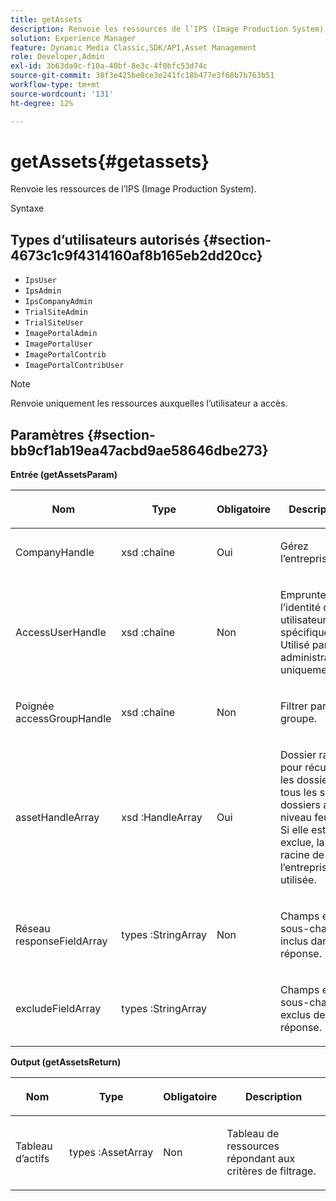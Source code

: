 ```yaml
---
title: getAssets
description: Renvoie les ressources de l’IPS (Image Production System).
solution: Experience Manager
feature: Dynamic Media Classic,SDK/API,Asset Management
role: Developer,Admin
exl-id: 3b63da9c-f10a-40bf-8e3c-4f0bfc53d74c
source-git-commit: 38f3e425be0ce3e241fc18b477e3f68b7b763b51
workflow-type: tm+mt
source-wordcount: '131'
ht-degree: 12%

---
```


# getAssets{#getassets}

Renvoie les ressources de l’IPS (Image Production System).

Syntaxe

## Types d’utilisateurs autorisés {#section-4673c1c9f4314160af8b165eb2dd20cc}

* `IpsUser`
* `IpsAdmin`
* `IpsCompanyAdmin`
* `TrialSiteAdmin`
* `TrialSiteUser`
* `ImagePortalAdmin`
* `ImagePortalUser`
* `ImagePortalContrib`
* `ImagePortalContribUser`

>[!NOTE]
>
>Renvoie uniquement les ressources auxquelles l’utilisateur a accès.

## Paramètres {#section-bb9cf1ab19ea47acbd9ae58646dbe273}

**Entrée (getAssetsParam)**

<table id="table_15CDEFC7F836411C80AA122E3A701C77"> 
 <thead> 
  <tr> 
   <th colname="col1" class="entry"> <p>Nom </p> </th> 
   <th colname="col2" class="entry"> <p>Type </p> </th> 
   <th colname="col3" class="entry"> <p>Obligatoire </p> </th> 
   <th colname="col4" class="entry"> <p>Description </p> </th> 
  </tr> 
 </thead>
 <tbody> 
  <tr> 
   <td colname="col1"> <p><span class="codeph"><span class="varname"> CompanyHandle</span> </span> </p> </td> 
   <td colname="col2"> <p><span class="codeph"> xsd :chaîne</span> </p> </td> 
   <td colname="col3"> <p>Oui </p> </td> 
   <td colname="col4"> <p>Gérez l’entreprise. </p> </td> 
  </tr> 
  <tr> 
   <td colname="col1"> <p><span class="codeph"><span class="varname"> AccessUserHandle</span> </span> </p> </td> 
   <td colname="col2"> <p><span class="codeph"> xsd :chaîne</span> </p> </td> 
   <td colname="col3"> <p>Non </p> </td> 
   <td colname="col4"> <p>Empruntez l’identité d’un utilisateur spécifique. Utilisé par des administrateurs uniquement. </p> </td> 
  </tr> 
  <tr> 
   <td colname="col1"> <p><span class="codeph"><span class="varname"> Poignée accessGroupHandle</span> </span> </p> </td> 
   <td colname="col2"> <p><span class="codeph"> xsd :chaîne</span> </p> </td> 
   <td colname="col3"> <p>Non </p> </td> 
   <td colname="col4"> <p>Filtrer par groupe. </p> </td> 
  </tr> 
  <tr> 
   <td colname="col1"> <p><span class="codeph"><span class="varname"> assetHandleArray</span> </span> </p> </td> 
   <td colname="col2"> <p><span class="codeph"> xsd :HandleArray</span> </p> </td> 
   <td colname="col3"> <p>Oui </p> </td> 
   <td colname="col4"> <p>Dossier racine pour récupérer les dossiers et tous les sous-dossiers au niveau feuille. Si elle est exclue, la racine de l’entreprise est utilisée. </p> </td> 
  </tr> 
  <tr> 
   <td colname="col1"> <p><span class="codeph"><span class="varname"> Réseau responseFieldArray</span> </span> </p> </td> 
   <td colname="col2"> <p><span class="codeph"> types :StringArray</span> </p> </td> 
   <td colname="col3"> <p>Non </p> </td> 
   <td colname="col4"> <p>Champs et sous-champs inclus dans la réponse. </p> </td> 
  </tr> 
  <tr> 
   <td colname="col1"> <p><span class="codeph"><span class="varname"> excludeFieldArray</span> </span> </p> </td> 
   <td colname="col2"> <p><span class="codeph"> types :StringArray</span> </p> </td> 
   <td colname="col3"> <p> </p> </td> 
   <td colname="col4"> <p>Champs et sous-champs exclus de la réponse. </p> </td> 
  </tr> 
 </tbody> 
</table>

**Output (getAssetsReturn)**

<table id="table_694932BBBD2C4167871380B2CF514BEA"> 
 <thead> 
  <tr> 
   <th colname="col1" class="entry"> <p>Nom </p> </th> 
   <th colname="col2" class="entry"> <p>Type </p> </th> 
   <th colname="col3" class="entry"> <p>Obligatoire </p> </th> 
   <th colname="col4" class="entry"> <p>Description </p> </th> 
  </tr> 
 </thead>
 <tbody> 
  <tr> 
   <td colname="col1"> <p><span class="codeph"><span class="varname"> Tableau d’actifs</span> </span> </p> </td> 
   <td colname="col2"> <p><span class="codeph"> types :AssetArray</span> </p> </td> 
   <td colname="col3"> <p>Non </p> </td> 
   <td colname="col4"> <p>Tableau de ressources répondant aux critères de filtrage. </p> </td> 
  </tr> 
 </tbody> 
</table>
